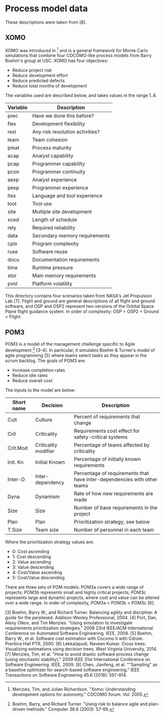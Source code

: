 # Process model data

These descriptions were taken from [8].

## XOMO

XOMO was introduced in [^me05] and is a general framework for Monte Carlo simulations that combine four COCOMO-like process models from Barry Boehm's group at USC. XOMO has four objectives:
- Reduce project risk
- Reduce development effort
- Reduce predicted defects
- Reduce total months of development

The variables used are described below, and takes values in the range  1..6.

| Variable  | Description   |
|-------------- | -------------- |
| prec    | Have we done this before?     |
| flex    | Development flexibility |
| resl    | Any risk resolution activities? |
| team    | Team cohesion |
| pmat    | Process maturity |
| acap    | Analyst capability |
| pcap    | Programmer capability |
| pcon    | Programmer continuity |
| aexp    | Analyst experience |
| pexp    | Programmer experience |
| ltex    | Language and tool experience |
| tool    | Tool use |
| site    | Multiple site development |
| sced    | Length of schedule |
| rely    | Required reliability |
| data    | Secondary memory requirements |
| cplx    | Program complexity |
| ruse    | Software reuse |
| docu    | Documentation requirements |
| time    | Runtime pressure |
| stor    | Main memory requirements |
| pvol    | Platform volatility |

This directory contains four scenarios taken from NASA's Jet Propulsion Lab [7]. Flight and ground are general descriptions of all flight and ground software, and OSP and OSP2 represent two versions of the Orbital Space Plane flight guidance system. In order of complexity: OSP = OSP2 < Ground < Flight.

## POM3

POM3 is a model of the management challenge specific to Agile development [^boehm03] [3-4]. In particular, it simulates Boehm & Turner's model of agile programming [5] where teams select tasks as they appear in the scrum backlog. The goals of POM3 are:
- Increase completion rates
- Reduce idle rates
- Reduce overall cost

The inputs to the model are below:

| Short name  | Decision   | Description   |
|-------------- | -------------- | -------------- |
| Cult    | Culture     | Percent of requirements that change     |
| Crit    | Criticality | Requirements cost effect for safety-critical systems |
| Crit.Mod | Criticality modifier | Percentage of teams affected by criticality |
| Init. Kn | Initial Known | Percentage of initially known requirements |
| Inter-D | Inter-dependency | Percentage of requirements that have inter-dependencies with other teams |
| Dyna    | Dynamism | Rate of how new requirements are made |
| Size    | Size    | Number of base requirements in the project |
| Plan    | Plan | Prioritization strategy, see below |
| T.Size  | Team size | Number of personnel in each team |

Where the prioritization strategy values are:
- 0: Cost ascending
- 1: Cost descending
- 2: Value ascending
- 3: Value descending
- 4: Cost/Value ascending
- 5: Cost/Value descending

There are three sets of POM models: POM3a covers a wide range of projects; POM3b represents small and highly critical projects; POM3c represents large and dynamic projects, where cost and value can be altered over a wide range. In order of complexity, POM3a < POM3b < POM3c [6].

 
[^me05]: Menzies, Tim, and Julian Richardson. "Xomo: Understanding development options for autonomy." COCOMO forum. Vol. 2005.

[^boehm03]: Boehm, Barry, and Richard Turner. "Using risk to balance agile and plan-driven methods." Computer 36.6 (2003): 57-66.
 
[3] Boehm, Barry W., and Richard Turner. Balancing agility and discipline: A guide for the perplexed. Addison-Wesley Professional, 2004.
[4] Port, Dan, Alexy Olkov, and Tim Menzies. "Using simulation to investigate requirements prioritization strategies." 2008 23rd IEEE/ACM International Conference on Automated Software Engineering. IEEE, 2008.
[5] Boehm, Barry W., et al. Software cost estimation with Cocomo II with Cdrom. Prentice Hall PTR, 2000.
[6] Lekkalapudi, Naveen Kumar. Cross trees: Visualizing estimations using decision trees. West Virginia University, 2014.
[7] Menzies, Tim, et al. "How to avoid drastic software process change (using stochastic stability)." 2009 IEEE 31st International Conference on Software Engineering. IEEE, 2009.
[8] Chen, Jianfeng, et al. "“Sampling” as a baseline optimizer for search-based software engineering." IEEE Transactions on Software Engineering 45.6 (2018): 597-614.
